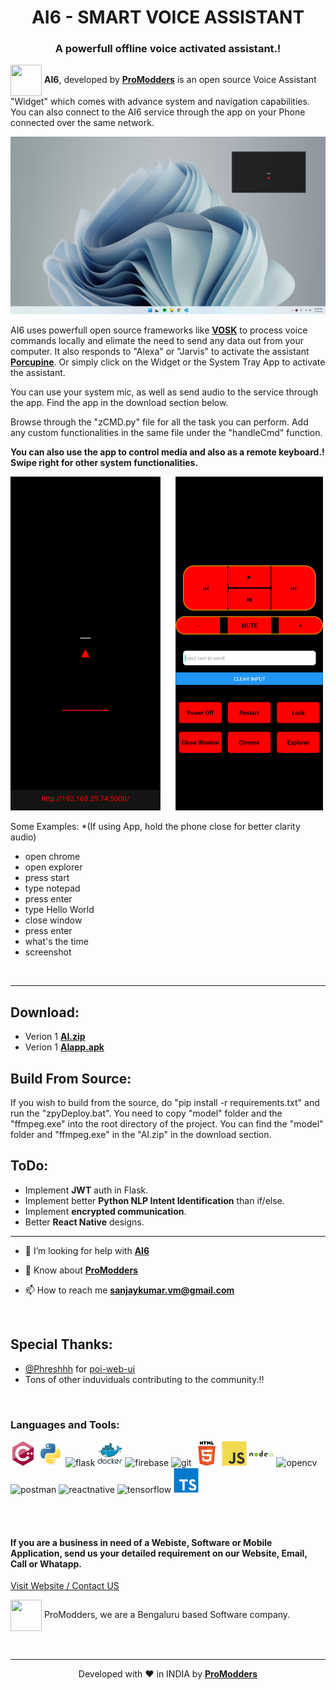 <h1 align="center">AI6 - SMART VOICE ASSISTANT</h1>
<h3 align="center">A powerfull offline voice activated assistant.!</h3>

<p><img align="center" src="https://promodders.com/wp-content/uploads/2020/09/circle-favi.png" height="50" width="50">
<strong> AI6</strong>, developed by <strong><a href="https://promodders.com" target="blank">ProModders</a></strong> is an open source Voice Assistant "Widget" which comes with advance system and navigation capabilities. You can also connect to the AI6 service through the app on your Phone connected over the same network.</p>

<img src="https://raw.githubusercontent.com/san-vm/AI6/master/zImg/AI.png" width=720>

<br>

AI6 uses powerfull open source frameworks like <strong><a href="https://github.com/alphacep/vosk-api" target="blank">VOSK</a></strong> to process voice commands locally and elimate the need to send any data out from your computer. It also responds to "Alexa" or "Jarvis" to activate the assistant <strong><a href="https://github.com/Picovoice/porcupine" target="blank">Porcupine</a></strong>. Or simply click on the Widget or the System Tray App to activate the assistant.

You can use your system mic, as well as send audio to the service through the app. Find the app in the download section below.

Browse through the "zCMD.py" file for all the task you can perform. Add any custom functionalities in the same file under the "handleCmd" function.

<strong>You can also use the app to control media and also as a remote keyboard.! Swipe right for other system functionalities.</strong>

<img src="https://raw.githubusercontent.com/san-vm/AI6/master/zImg/App.png" width=500>

<imgsrc>

<br>

Some Examples: *(If using App, hold the phone close for better clarity audio)

- open chrome
- open explorer
- press start
- type notepad
- press enter
- type Hello World
- close window
- press enter
- what's the time
- screenshot

<br>
<hr>

<h2>Download:</h2>

- Verion 1 [**AI.zip**](https://promodders.com/apps/AI.zip)
- Verion 1 [**AIapp.apk**](https://promodders.com/apps/AIapp.apk)


<h2>Build From Source:</h2>
If you wish to build from the source, do "pip install -r requirements.txt" and run the "zpyDeploy.bat". You need to copy "model" folder and the "ffmpeg.exe" into the root directory of the project.
You can find the "model" folder and "ffmpeg.exe" in the "AI.zip" in the download section.

<br>
<h2>ToDo:</h2>

- Implement **JWT** auth in Flask.
- Implement better **Python NLP Intent Identification** than if/else.
- Implement **encrypted communication**.
- Better **React Native** designs.

<hr>

- 🤝 I’m looking for help with [**AI6**](https://github.com/san-vm/AI6)

- 📄 Know about [**ProModders**](https://promodders.com)

- 📫 How to reach me **sanjaykumar.vm@gmail.com**

<br>

<h2>Special Thanks:</h2>

- [@Phreshhh](https://github.com/Phreshhh) for [poi-web-ui](https://github.com/Phreshhh/poi-web-ui)
- Tons of other induviduals contributing to the community.!!

<br>

<h3 align="left">Languages and Tools:</h3>
<p align="left">
<img src="https://raw.githubusercontent.com/devicons/devicon/master/icons/cplusplus/cplusplus-original.svg" alt="cplusplus" width="40" height="40"/>
<img src="https://raw.githubusercontent.com/devicons/devicon/master/icons/python/python-original.svg" alt="python" width="40" height="40"/>
<img src="https://www.vectorlogo.zone/logos/pocoo_flask/pocoo_flask-icon.svg" alt="flask" width="40" height="40"/>
<img src="https://raw.githubusercontent.com/devicons/devicon/master/icons/docker/docker-original-wordmark.svg" alt="docker" width="40" height="40"/>
<img src="https://www.vectorlogo.zone/logos/firebase/firebase-icon.svg" alt="firebase" width="40" height="40"/>
<img src="https://www.vectorlogo.zone/logos/git-scm/git-scm-icon.svg" alt="git" width="40" height="40"/>
<img src="https://raw.githubusercontent.com/devicons/devicon/master/icons/html5/html5-original-wordmark.svg" alt="html5" width="40" height="40"/>
<img src="https://raw.githubusercontent.com/devicons/devicon/master/icons/javascript/javascript-original.svg" alt="javascript" width="40" height="40"/>
<img src="https://raw.githubusercontent.com/devicons/devicon/master/icons/nodejs/nodejs-original-wordmark.svg" alt="nodejs" width="40" height="40"/>
<img src="https://www.vectorlogo.zone/logos/opencv/opencv-icon.svg" alt="opencv" width="40" height="40"/>
<img src="https://www.vectorlogo.zone/logos/getpostman/getpostman-icon.svg" alt="postman" width="40" height="40"/>
<img src="https://reactnative.dev/img/header_logo.svg" alt="reactnative" width="40" height="40"/>
<img src="https://www.vectorlogo.zone/logos/tensorflow/tensorflow-icon.svg" alt="tensorflow" width="40" height="40"/>
<img src="https://raw.githubusercontent.com/devicons/devicon/master/icons/typescript/typescript-original.svg" alt="typescript" width="40" height="40"/>
</p>

<br>
<br>

<h4>If you are a business in need of a Webiste, Software or Mobile Application, send us your detailed requirement on our Website, Email, Call or Whatapp.</h4>

[Visit Website / Contact US](https://promodders.com)

<p><img align="center" src="https://promodders.com/wp-content/uploads/2020/09/circle-favi.png" height="50" width="50"> ProModders, we are a Bengaluru based Software company.</p>

<br>

<hr>
<p align="center">
Developed with ❤️ in INDIA by <strong><a href="https://promodders.com" target="blank">ProModders</a></strong>
</p>

